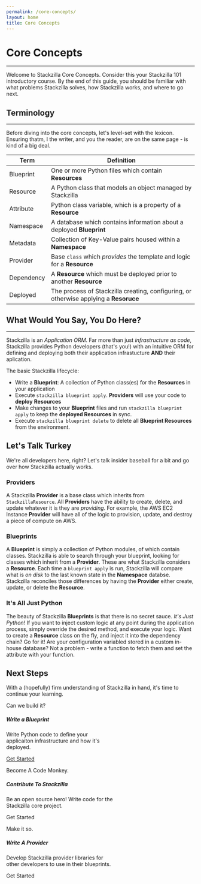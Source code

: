 ```yaml
---
permalink: /core-concepts/
layout: home
title: Core Concepts
---
```


# Core Concepts<i class="fas fa-graduation-cap m-2"></i>
--------------------------------------------------------------------------------------------------------------

Welcome to Stackzilla Core Concepts. Consider this your Stackzilla 101 introductory course. By the end of this guide, you should be familiar with what problems Stackzilla solves, how Stackzilla works, and where to go next.


## Terminology<i class="fal fa-spell-check m-2"></i>
--------------------------------------------------------------------------------------------------------------
Before diving into the core concepts, let's level-set with the lexicon. Ensuring thatm, I the writer, and you the reader, are on the same page - is kind of a big deal.

| Term         | Definition |
|--------------|------------|
| Blueprint | One or more Python files which contain **Resources** |
| Resource | A Python class that models an object managed by Stackzilla |
| Attribute | Python class variable, which is a property of a **Resource** |
| Namespace | A database which contains information about a deployed **Blueprint** |
| Metadata | Collection of Key-Value pairs housed within a **Namespace** |
| Provider | Base `class` which *provides* the template and logic for a **Resource** |
| Dependency | A **Resource** which must be deployed prior to another **Resource** |
| Deployed | The process of Stackzilla creating, configuring, or otherwise applying a **Resoruce** |

## What Would You Say, You Do Here?<i class="fad fa-dragon m-2"></i>
--------------------------------------------------------------------------------------------------------------
Stackzilla is an *Application ORM*. Far more than just *infrastructure as code*, Stackzilla provides Python developers (that's you!) with an intuitive ORM for defining and deploying both their application infrastucture **AND** their aplication.

The basic Stackzilla lifecycle:
- Write a **Blueprint**: A collection of Python class(es) for the **Resources** in your application
- Execute `stackzilla blueprint apply`. **Providers** will use your code to **deploy** **Resources**
- Make changes to your **Blueprint** files and run `stackzilla blueprint apply` to keep the **deployed Resources** in sync.
- Execute `stackzilla blueprint delete` to delete all **Blueprint Resources** from the environment.


## Let's Talk Turkey<i class="fas fa-turkey m-2"></i>
We're all developers here, right? Let's talk insider baseball for a bit and go over how Stackzilla actually works.

### Providers
A Stackzilla **Provider** is a base class which inherits from `StackzillaResource`. All **Providers** have the ability to create, delete, and update whatever it is they are *providing*. For example, the AWS EC2 Instance **Provider** will have all of the logic to provision, update, and destroy a piece of compute on AWS.

### Blueprints
A **Blueprint** is simply a collection of Python modules, of which contain classes. Stackzilla is able to search through your blueprint, looking for classes which inherit from a **Provider**. These are what Stackzilla considers a **Resource**. Each time a `blueprint apply` is run, Stackzilla will compare what is *on disk* to the last known state in the **Namespace** databse. Stackzilla reconciles those differences by having the **Provider** either create, update, or delete the **Resource**.

### It's All Just Python
The beauty of Stackzilla **Blueprints** is that there is no secret sauce. *It's Just Python!* If you want to inject custom logic at any point during the application process, simply override the desired method, and execute your logic. Want to create a **Resource** class on the fly, and inject it into the dependency chain? Go for it! Are your configuration variabled stored in a custom in-house database? Not a problem - write a function to fetch them and set the attribute with your function.

## Next Steps<i class="far fa-hand-point-right m-2"></i>
With a (hopefully) firm understanding of Stackzilla in hand, it's time to continue your learning.

<div class=row>
<div class="card text-white bg-primary m-1" style="max-width: 18rem;">
  <div class="card-header">Can we build it? <i class="fal fa-user-hard-hat"></i></div>
  <div class="card-body d-flex flex-column">
    <h5 class="card-title">Write a Blueprint</h5>
    <p class="card-text">Write Python code to define your applicaiton infrastructure and how it's deployed.</p>
    <p class="card-text text-center text-dark mt-auto"><a class="btn btn-light" href='{{ "/write-a-blueprint/" | relative_url }}'>Get Started</a></p>
  </div>
</div>

<div class="card text-white bg-secondary m-1" style="max-width: 18rem;">
  <div class="card-header">Become A Code Monkey. <i class="fal fa-monkey"></i></div>
  <div class="card-body d-flex flex-column">
    <h5 class="card-title">Contribute To Stackzilla</h5>
    <p class="card-text">Be an open source hero! Write code for the Stackzilla core project.</p>
    <p class="card-text text-center text-dark mt-auto"><a class="btn btn-light disabled">Get Started</a></p>
  </div>
</div>

<div class="card text-white bg-success m-1" style="max-width: 18rem;">
  <div class="card-header">Make it so. <i class="fal fa-starship"></i></div>
  <div class="card-body d-flex flex-column">
    <h5 class="card-title">Write A Provider</h5>
    <p class="card-text">Develop Stackzilla provider libraries for other developers to use in their blueprints.</p>
    <p class="card-text text-center text-dark mt-auto"><a class="btn btn-light disabled">Get Started</a></p>
  </div>
</div>

</div>
